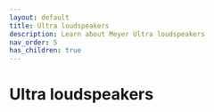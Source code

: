 ```yaml
---
layout: default
title: Ultra loudspeakers
description: Learn about Meyer Ultra loudspeakers
nav_order: 5
has_children: true
---
```


# Ultra loudspeakers